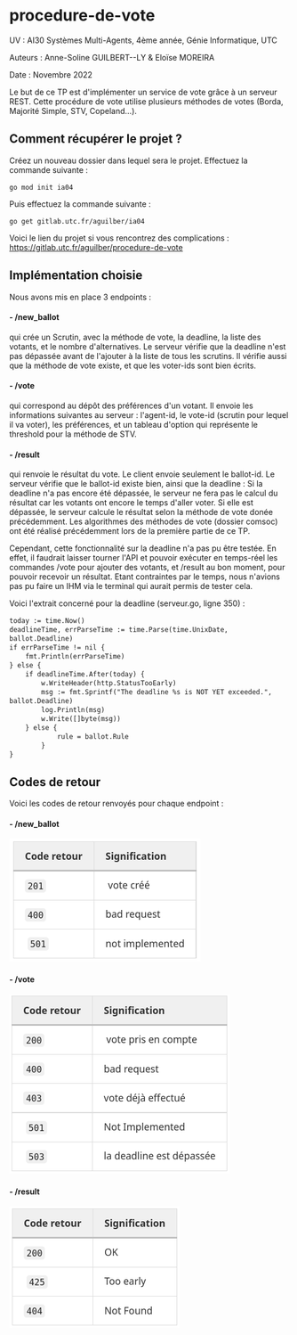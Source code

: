 # procedure-de-vote

UV : AI30 Systèmes Multi-Agents, 4ème année, Génie Informatique, UTC

Auteurs : Anne-Soline GUILBERT--LY & Eloïse MOREIRA

Date : Novembre 2022

Le but de ce TP est d'implémenter un service de vote grâce à un serveur REST. Cette procédure de vote utilise plusieurs méthodes de votes (Borda, Majorité Simple, STV, Copeland...).

## Comment récupérer le projet ?

Créez un nouveau dossier dans lequel sera le projet. 
Effectuez la commande suivante :
```shell
go mod init ia04
```
Puis effectuez la commande suivante :
```shell
go get gitlab.utc.fr/aguilber/ia04
```
Voici le lien du projet si vous rencontrez des complications  :
https://gitlab.utc.fr/aguilber/procedure-de-vote 

## Implémentation choisie

Nous avons mis en place 3 endpoints : 
#### - /new_ballot 
qui crée un Scrutin, avec la méthode de vote, la deadline, la liste des votants, et le nombre d'alternatives.
Le serveur vérifie que la deadline n'est pas dépassée avant de l'ajouter à la liste de tous les scrutins. Il vérifie aussi que la méthode de vote existe, et que les voter-ids sont bien écrits.

#### - /vote
qui correspond au dépôt des préférences d'un votant. Il envoie les informations suivantes au serveur : l'agent-id, le vote-id (scrutin pour lequel il va voter), les préférences, et un tableau d'option qui représente le threshold pour la méthode de STV.

#### - /result
qui renvoie le résultat du vote. Le client envoie seulement le ballot-id.
Le serveur vérifie que le ballot-id existe bien, ainsi que la deadline : Si la deadline n'a pas encore été dépassée, le serveur ne fera pas le calcul du résultat car les votants ont encore le temps d'aller voter. Si elle est dépassée, le serveur calcule le résultat selon la méthode de vote donée précédemment. Les algorithmes des méthodes de vote (dossier comsoc) ont été réalisé précédemment lors de la première partie de ce TP.

Cependant, cette fonctionnalité sur la deadline n'a pas pu être testée. En effet, il faudrait laisser tourner l'API et pouvoir exécuter en temps-réel les commandes /vote pour ajouter des votants, et /result au bon moment, pour pouvoir recevoir un résultat. Etant contraintes par le temps, nous n'avions pas pu faire un IHM via le terminal qui aurait permis de tester cela.

Voici l'extrait concerné pour la deadline (serveur.go, ligne 350) :

```golang
today := time.Now()
deadlineTime, errParseTime := time.Parse(time.UnixDate, ballot.Deadline)
if errParseTime != nil {
	fmt.Println(errParseTime)
} else {
	if deadlineTime.After(today) {
		w.WriteHeader(http.StatusTooEarly)
		msg := fmt.Sprintf("The deadline %s is NOT YET exceeded.", ballot.Deadline)
    	log.Println(msg)
		w.Write([]byte(msg))
	} else {
			rule = ballot.Rule
		}
}
```

## Codes de retour
Voici les codes de retour renvoyés pour chaque endpoint :
#### - /new_ballot
![image-1.png](./image-1.png)

#### - /vote
![image-2.png](./image-2.png)

#### - /result
![image-3.png](./image-3.png)
